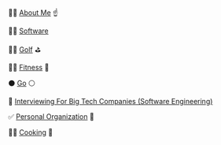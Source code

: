 🙋‍♂️ [About Me](about-me.html) ☝️

👨‍💻 [Software](software.html)

🏌️‍♂️ [Golf](golf.html) ⛳️

🏋️‍♂️ [Fitness](fitness.html) 💪

⚫️ [Go](go.html) ⚪️

🏢 [Interviewing For Big Tech Companies (Software Engineering)](interviewing-for-big-tech-cos-swe.html)

✅ [Personal Organization](personal-organization.html) 📆

👨‍🍳 [Cooking](cooking.html) 🥣
